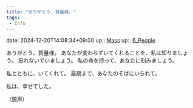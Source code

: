 ```yaml
---
title: "ありがとう、質量様。"
tags:
 - Info
---
```


date: 2024-12-20T14:08:34+09:00
up:: [Mass](../Bar/Novel/Topics/Mass.md)
up:: [6_People](../Bar/Novel/Nacaria/6_People.md)

ありがとう、質量様。
あなたが変わらずいてくれることを、私は知りましょう。
忘れないでいましょう。
私の命を持って、あなたに刻みましょう。

私とともに、いてくれて。
最期まで、あなたのそばにいられて。

私は、幸せでした。

（銃声）